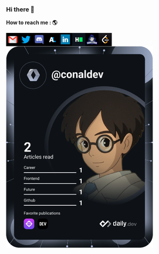### Hi there 👋


**How to reach me : 🌎**

[<img align="left" alt="gmail" width="36px" height="36px"  src="icons/gmail.png"/>](mailto:vminhdds@gmail.com)
[<img align="left" alt="twitter" width="36px" height="36px"  src="icons/twitter.png" />](https://twitter.com/vminhdev)
[<img align="left" alt="discord" width="36px" height="36px"  src="icons/discord.png" />](https://discordapp.com/users/685055506884198400/)
[<img align="left" alt="anilist" width="36px" height="36px"  src="icons/anilist.png" />](https://anilist.co/user/conal/)
[<img align="left" alt="linkedin" width="36px" height="36px" src="icons/in.png" />](https://www.linkedin.com/in/minhconaldds/)
[<img align="left" alt="hackerrank" width="36px" height="36px" src="icons/HackerRank.png" />](https://www.hackerrank.com/ConelDev)
[<img align="left" alt="codelearn" width="36px" height="36px" src="icons/codelearn.png" />](https://codelearn.io/profile/689528)
[<img align="left" alt="leetcode" width="36px" height="36px" src="icons/leetcode.png" />](https://leetcode.com/ConalDev/)

<a href="https://app.daily.dev/conaldev"><img src="https://github.com/conaldev/conaldev/blob/master/devcard.svg" width="400" alt="conaldev's Dev Card"/></a>
<br /><br /><br />



<!--
Here are some ideas to get you started:

- 🔭 I’m currently working on ...
- 🌱 I’m currently learning ...
- 👯 I’m looking to collaborate on ...
- 🤔 I’m looking for help with ...
- ⚡ Fun fact: ...
-->
